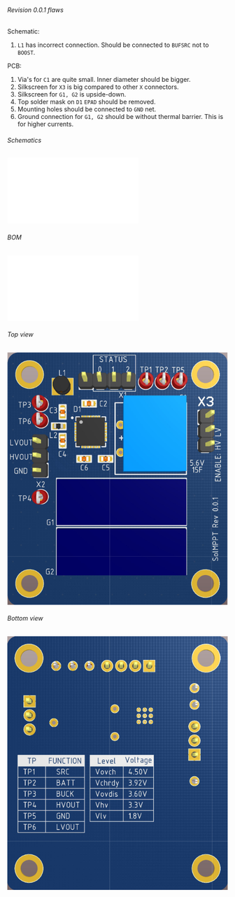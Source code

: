 ###### Revision 0.0.1 flaws
Schematic:
1. `L1` has incorrect connection. Should be connected to `BUFSRC` not to `BOOST`.

PCB:
1. Via's for `C1` are quite small. Inner diameter should be bigger.
1. Silkscreen for `X3` is big compared to other `X` connectors.
1. Silkscreen for `G1, G2` is upside-down.
1. Top solder mask on `D1` `EPAD` should be removed.
1. Mounting holes should be connected to `GND` net.
1. Ground connection for `G1, G2` should be without thermal barrier. This is for higher currents.

###### Schematics

![schematics](Project%20Outputs%20for%20SolMPPT/schematic.PDF)

###### BOM

![BOM](Project%20Outputs%20for%20SolMPPT/BOM/Bill%20of%20Materials-SolMPPT.pdf)

###### Top view
![top\_view](Images/Top3D.PNG)

###### Bottom view
![bottom\_view](Images/Bottom3D.png)
